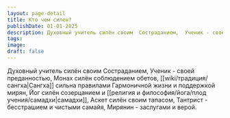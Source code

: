 ```yaml
---
layout: page-detail
title: Кто чем силен?
publishDate: 01-01-2025
description: Духовный учитель силён своим  Состраданием,  Ученик - своей преданностью,  Монах силён соблюдением обетов,  Сангха сильна правилами  Гармоничной жизни и поддержкой мирян,  Йог силён созерцанием и самадхи,  Аскет силён своим тапасом,  Тантрист - бесстрашием и чистыми самайя,  Мирянин - заслугами и верой.
tags:
image:
draft: false
---
```

Духовный учитель силён своим  Состраданием,  Ученик - своей преданностью,  Монах силён соблюдением обетов,  [[wiki/традиция/сангха|Сангха]] сильна правилами  Гармоничной жизни и поддержкой мирян,  Йог силён созерцанием и [[религия и философия/йога/плод учения/самадхи|самадхи]],  Аскет силён своим тапасом,  Тантрист - бесстрашием и чистыми самайя,  Мирянин - заслугами и верой.